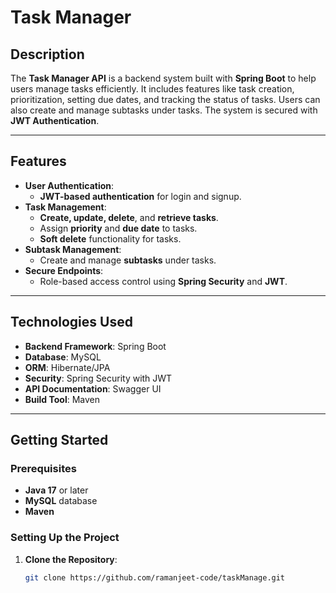 # Task Manager 
## Description
The **Task Manager API** is a backend system built with **Spring Boot** to help users manage tasks efficiently. It includes features like task creation, prioritization, setting due dates, and tracking the status of tasks. Users can also create and manage subtasks under tasks. The system is secured with **JWT Authentication**.

---

## Features
- **User Authentication**:
  - **JWT-based authentication** for login and signup.
- **Task Management**:
  - **Create, update, delete**, and **retrieve tasks**.
  - Assign **priority** and **due date** to tasks.
  - **Soft delete** functionality for tasks.
- **Subtask Management**:
  - Create and manage **subtasks** under tasks.
- **Secure Endpoints**:
  - Role-based access control using **Spring Security** and **JWT**.
  

---

## Technologies Used
- **Backend Framework**: Spring Boot
- **Database**: MySQL
- **ORM**: Hibernate/JPA
- **Security**: Spring Security with JWT
- **API Documentation**: Swagger UI
- **Build Tool**: Maven

---

## Getting Started

### Prerequisites
- **Java 17** or later
- **MySQL** database
- **Maven**

### Setting Up the Project

1. **Clone the Repository**:
   ```bash
   git clone https://github.com/ramanjeet-code/taskManage.git
